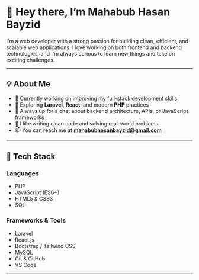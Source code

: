 # 👋 Hey there, I’m Mahabub Hasan Bayzid

I'm a web developer with a strong passion for building clean, efficient, and scalable web applications. I love working on both frontend and backend technologies, and I'm always curious to learn new things and take on exciting challenges.

---

## 💡 About Me

- 🔭 Currently working on improving my full-stack development skills
- 🌱 Exploring **Laravel**, **React**, and modern **PHP** practices
- 💬 Always up for a chat about backend architecture, APIs, or JavaScript frameworks
- 🎯 I like writing clean code and solving real-world problems
- 📫 You can reach me at **mahabubhasanbayzid@gmail.com**

---

## 🧰 Tech Stack

### Languages
- PHP
- JavaScript (ES6+)
- HTML5 & CSS3
- SQL

### Frameworks & Tools
- Laravel
- React.js
- Bootstrap / Tailwind CSS
- MySQL
- Git & GitHub
- VS Code

---
